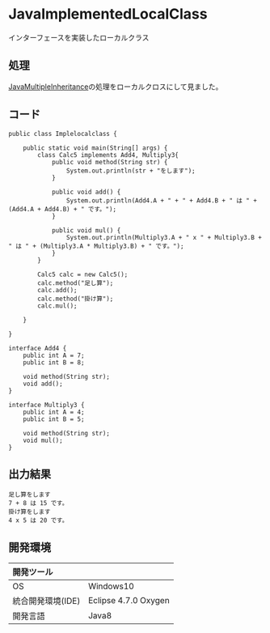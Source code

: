 # JavaImplementedLocalClass
インターフェースを実装したローカルクラス
## 処理
[JavaMultipleInheritance](https://github.com/xekid78/JavaMultipleInheritance)の処理をローカルクロスにして見ました。

## コード
```
public class Implelocalclass {

	public static void main(String[] args) {
		class Calc5 implements Add4, Multiply3{
		    public void method(String str) {
		        System.out.println(str + "をします");
		    }

		    public void add() {
		    	System.out.println(Add4.A + " + " + Add4.B + " は " + (Add4.A + Add4.B) + " です。");
		    }

		    public void mul() {
		    	System.out.println(Multiply3.A + " x " + Multiply3.B + " は " + (Multiply3.A * Multiply3.B) + " です。");
		    }
		}

		Calc5 calc = new Calc5();
        calc.method("足し算");
        calc.add();
        calc.method("掛け算");
        calc.mul();

	}

}

interface Add4 {
	public int A = 7;
	public int B = 8;

	void method(String str);
    void add();
}

interface Multiply3 {
	public int A = 4;
	public int B = 5;

	void method(String str);
    void mul();
}
```

## 出力結果  
```
足し算をします
7 + 8 は 15 です。
掛け算をします
4 x 5 は 20 です。
```
  
## 開発環境
| 開発ツール |  |
|:-|:-|
| OS | Windows10 |
| 統合開発環境(IDE) | Eclipse 4.7.0 Oxygen |
| 開発言語 | Java8 |

